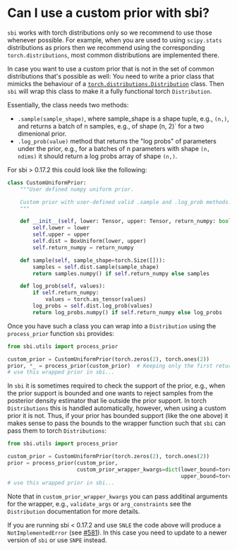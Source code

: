 
# Can I use a custom prior with sbi?

`sbi` works with torch distributions only so we recommend to use those whenever possible. For example, when you are used to using `scipy.stats` distributions as priors then we recommend using the corresponding `torch.distributions`, most common distributions are implemented there. 

In case you want to use a custom prior that is not in the set of common distributions that's possible as well: You need to write a prior class that mimicks the behaviour of a [`torch.distributions.Distribution`](https://pytorch.org/docs/stable/_modules/torch/distributions/distribution.html#Distribution) class. Then `sbi` will wrap this class to make it a fully functional torch `Distribution`.

Essentially, the class needs two methods:

- `.sample(sample_shape)`, where sample_shape is a shape tuple, e.g., `(n,)`, and returns a batch of n samples, e.g., of shape (n, 2)` for a two dimenional prior.
- `.log_prob(value)` method that returns the "log probs" of parameters under the prior, e.g., for a batches of n parameters with shape `(n, ndims)` it should return a log probs array of shape `(n,)`.

For sbi > 0.17.2 this could look like the following:

```python
class CustomUniformPrior:
    """User defined numpy uniform prior.

    Custom prior with user-defined valid .sample and .log_prob methods.
    """

    def __init__(self, lower: Tensor, upper: Tensor, return_numpy: bool = False):
        self.lower = lower
        self.upper = upper
        self.dist = BoxUniform(lower, upper)
        self.return_numpy = return_numpy

    def sample(self, sample_shape=torch.Size([])):
        samples = self.dist.sample(sample_shape)
        return samples.numpy() if self.return_numpy else samples

    def log_prob(self, values):
        if self.return_numpy:
            values = torch.as_tensor(values)
        log_probs = self.dist.log_prob(values)
        return log_probs.numpy() if self.return_numpy else log_probs
```

Once you have such a class you can wrap into a `Distribution` using the `process_prior` function `sbi` provides:

```python
from sbi.utils import process_prior

custom_prior = CustomUniformPrior(torch.zeros(2), torch.ones(2))
prior, *_ = process_prior(custom_prior)  # Keeping only the first return.
# use this wrapped prior in sbi...
```

In `sbi` it is sometimes required to check the support of the prior, e.g., when the prior support is bounded and one wants to reject samples from the posterior density estimator that lie outside the prior support. In torch `Distributions` this is handled automatically, however, when using a custom prior it is not. Thus, 
if your prior has bounded support (like the one above) it makes sense to pass the bounds to the wrapper function such that `sbi` can pass them to torch `Distributions`:

```python
from sbi.utils import process_prior

custom_prior = CustomUniformPrior(torch.zeros(2), torch.ones(2))
prior = process_prior(custom_prior, 
                      custom_prior_wrapper_kwargs=dict(lower_bound=torch.zeros(2), 
                                                       upper_bound=torch.ones(2)))
# use this wrapped prior in sbi...
```

Note that in `custom_prior_wrapper_kwargs` you can pass additinal arguments for the wrapper, e.g., `validate_args` or `arg_constraints` see the `Distribution` documentation for more details. 

If you are running sbi < 0.17.2 and use `SNLE` the code above will produce a `NotImplementedError` (see [#581](https://github.com/mackelab/sbi/issues/581)). In this case you need to update to a newer version of `sbi` or use `SNPE` instead. 
